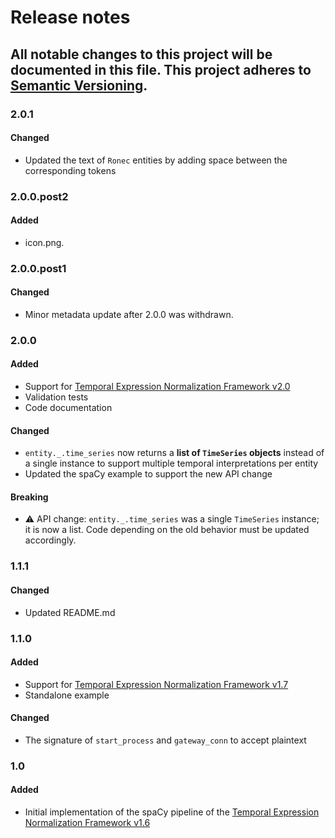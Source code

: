 # Release notes
All notable changes to this project will be documented in this file.
This project adheres to [Semantic Versioning](http://semver.org/).
---

### 2.0.1
#### Changed
- Updated the text of `Ronec` entities by adding space between the corresponding tokens

### 2.0.0.post2
#### Added
- icon.png.

### 2.0.0.post1
#### Changed
- Minor metadata update after 2.0.0 was withdrawn.

### 2.0.0
#### Added
- Support for [Temporal Expression Normalization Framework v2.0](https://github.com/iliedorobat/timespan-normalization/tree/release/2.0)
- Validation tests
- Code documentation

#### Changed
- `entity._.time_series` now returns a **list of `TimeSeries` objects** instead of a single instance to support multiple temporal interpretations per entity
- Updated the spaCy example to support the new API change

#### Breaking
- ⚠️ API change: `entity._.time_series` was a single `TimeSeries` instance; it is now a list. Code depending on the old behavior must be updated accordingly.

### 1.1.1
#### Changed
- Updated README.md

### 1.1.0
#### Added
- Support for [Temporal Expression Normalization Framework v1.7](https://github.com/iliedorobat/timespan-normalization/tree/release/1.7)
- Standalone example

#### Changed
- The signature of `start_process` and `gateway_conn` to accept plaintext

### 1.0
#### Added
- Initial implementation of the spaCy pipeline of the [Temporal Expression Normalization Framework v1.6](https://github.com/iliedorobat/timespan-normalization/tree/release/1.6)

